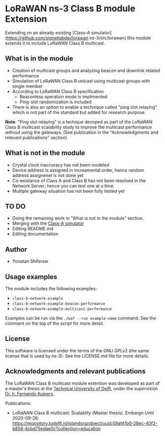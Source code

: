 # LoRaWAN ns-3 Class B module Extension #

Extending on an already existing [Class-A simulator](https://github.com/signetlabdei/lorawan ns-3/src/lorawan)
this module extends it to include LoRaWAN Class B multicast.

## What is in the module ##
* Creation of multicast groups and analyzing beacon and downlink related performance
* Simulation of LoRaWAN Class B unicast using multicast groups with single member
* According to LoRaWAN Class B specification
  - Beaconless operation mode is implimented
  - Ping-slot randomization is included
* There is also an option to enable a technique called "ping slot relaying" which is not part of the standard but added for research purpose.

**Note**: "Ping slot relaying" is a techique devoped as part of the LoRaWAN Class B multicast scalability study to improve the multicast performance without using the gateways. (See publication in the "Acknowledgments and relevant publications" section)

## What is not in the module ##
* Crystal clock inaccuracy has not been modeled 
* Device address is assigned in increamental order, hence random address assignenet is not done yet
* Co-existance of Class A and Class B has not been resolved in the Network Server; hence you can test one at a time.
* Multiple gateway situation has not been fully tested yet

## TO DO ##
* Doing the remaining work in "What is not in the module" section. 
* Merging with the [Class-A simulator](https://github.com/signetlabdei/lorawan)
* Editing README.md
* Editing documentation

## Author ##
 - Yonatan Shiferaw

## Usage examples ##

The module includes the following examples:

- `class-b-network-example`
- `class-b-network-example-beacon-performance`
- `class-b-network-example-multicast-performance`

Examples can be run via the `./waf --run example-name` command.
See the comment on the top of the script for more detail.

## License ##

This software is licensed under the terms of the GNU GPLv2 (the same license
that is used by ns-3). See the LICENSE.md file for more details.

## Acknowledgments and relevant publications ##

The LoRaWAN Class B multicast module extention was developed as part of a master's thesis at
the [Technical University of Delft](https://www.tudelft.nl "TU Delft homepage"), under the
supervision [Dr. Ir. Fernando Kuipers](https://fernandokuipers.nl/).

Publications:
- LoRaWAN Class B multicast: Scalablity (Master thesis).  Embargo Until 2020-09-26:
  https://repository.tudelft.nl/islandora/object/uuid:09af41b0-28ec-40f2-b858-4cbd75edae0c?collection=education
